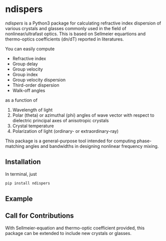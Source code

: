 # ndispers
*ndispers* is a Python3 package for calculating refractive index dispersion of various crystals and glasses commonly used in the field of nonlinear/ultrafast optics. This is based on Sellmeier equartions and thermo-optics coefficients (dn/dT) reported in literatures.

You can easily compute
- Refractive index
- Group delay
- Group velocity
- Group index
- Group velocity dispersion
- Third-order dispersion
- Walk-off angles

as a function of
1. Wavelength of light
2. Polar (theta) or azimuthal (phi) angles of wave vector with respect to dielectric principal axes of anisotropic crystals
3. Crystal temperature
4. Polarization of light (ordinary- or extraordinary-ray)

This package is a general-purpose tool intended for computing phase-matching angles and bandwidths in designing nonlinear frequency mixing.

## Installation

In terminal, just
```zsh
pip install ndispers
```

## Example




## Call for Contributions

With Sellmeier-equation and thermo-optic coefficient provided, this package can be extended to include new crystals or glasses. 
